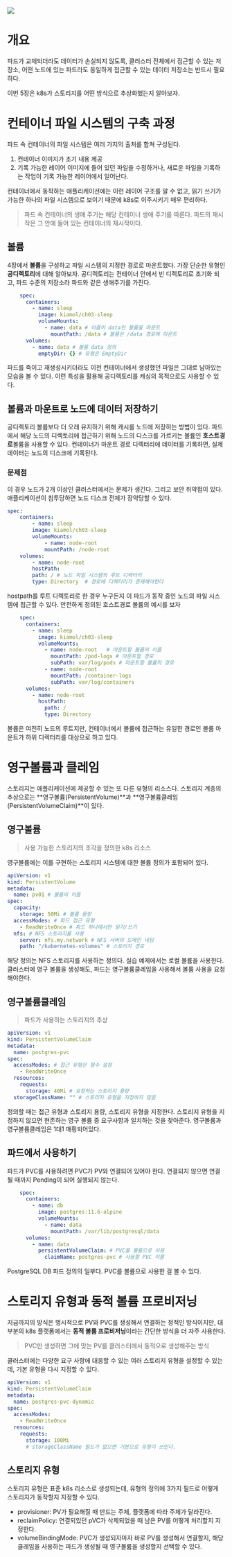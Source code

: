 ![](https://velog.velcdn.com/images/ayeon0/post/919a033b-d1cb-4b22-b225-bad9ccd06dff/image.png)

# 개요
파드가 교체되더라도 데이터가 손실되지 않도록, 클러스터 전체에서 접근할 수 있는 저장소, 어떤 노드에 있는 파드라도 동일하게 접근할 수 있는 데이터 저장소는 반드시 필요하다.

이번 5장은 k8s가 스토리지를 어떤 방식으로 추상화했는지 알아보자.

# 컨테이너 파일 시스템의 구축 과정
파드 속 컨테이너의 파일 시스템은 여러 가지의 출처를 합쳐 구성된다.
1. 컨테이너 이미지가 초기 내용 제공
2. 기록 가능한 레이어
이미지에 들어 있던 파일을 수정하거나, 새로운 파일을 기록하는 작업이 기록 가능한 레이어에서 일어난다.

컨테이너에서 동작하는 애플리케이션에는 이런 레이어 구조를 알 수 없고, 읽기 쓰기가 가능한 하나의 파일 시스템으로 보이기 때문에 k8s로 이주시키기 매우 편리하다.

> 파드 속 컨테이너의 생애 주기는 해당 컨테이너 생애 주기를 따른다.
파드의 재시작은 그 안에 들어 있는 컨테이너의 재시작이다.

## 볼륨
4장에서 **볼륨**을 구성하고 파일 시스템의 지정한 경로로 마운트했다.
가장 단순한 유형인 **공디렉토리**에 대해 알아보자.
공디렉토리는 컨테이너 안에서 빈 디렉토리로 초기화 되고, 파드 수준의 저장소라 파드와 같은 생애주기를 가진다.
```yaml
    spec:
      containers:
        - name: sleep
          image: kiamol/ch03-sleep
          volumeMounts:
            - name: data # 이름이 data인 볼륨을 마운트
              mountPath: /data # 볼륨은 /data 경로에 마운트
      volumes:
        - name: data # 볼륨 data 정의
          emptyDir: {} # 유형은 EmptyDir
```
파드를 죽이고 재생성시키더라도 이전 컨테이너에서 생성했던 파일은 그대로 남아있는 모습을 볼 수 있다.
이런 특성을 활용해 공디렉토리를 캐싱의 목적으로도 사용할 수 있다.
## 볼륨과 마운트로 노드에 데이터 저장하기
공디렉토리 볼륨보다 더 오래 유지하기 위해 캐시를 노드에 저장하는 방법이 있다.
파드에서 해당 노드의 디렉토리에 접근하기 위해 노드의 디스크를 가르키는 볼륨인 **호스트경로**볼륨을 사용할 수 있다.
컨테이너가 마운트 경로 디렉터리에 데이터를 기록하면, 실제 데이터는 노드의 디스크에 기록된다.
### 문제점
이 경우 노드가 2개 이상인 클러스터에서는 문제가 생긴다. 그리고 보안 취약점이 있다. 애플리케이션이 침투당하면 노드 디스크 전체가 장악당할 수 있다.
```yaml
spec:
    containers:
        - name: sleep
        image: kiamol/ch03-sleep
        volumeMounts:
            - name: node-root
            mountPath: /node-root
    volumes:
        - name: node-root
        hostPath:
        path: / # 노드 파일 시스템의 루트 디렉터리
        type: Directory  # 경로에 디렉터리가 존재해야한다
```
hostpath를 루트 디렉토리로 한 경우 누구든지 이 파드가 동작 중인 노드의 파일 시스템에 접근할 수 있다.
안전하게 정의된 호스트경로 볼륨의 예시를 보자
```yaml
    spec:
      containers:
        - name: sleep
          image: kiamol/ch03-sleep
          volumeMounts:
            - name: node-root	# 마운트할 볼륨의 이름
              mountPath: /pod-logs # 마운트할 경로
              subPath: var/log/pods # 마운트할 볼륨의 경로
            - name: node-root
              mountPath: /container-logs
              subPath: var/log/containers
      volumes:
        - name: node-root
          hostPath:
            path: /
            type: Directory
```
볼륨은 여전히 노드의 루트지만, 컨테이너에서 볼륨에 접근하는 유일한 경로인 볼륨 마운트가 하위 디렉터리를 대상으로 하고 있다.

# 영구볼륨과 클레임
스토리지는 애플리케이션에 제공할 수 있는 또 다른 유형의 리소스다.
스토리지 계층의 추상으로는 **영구볼륨(PersistentVolume)**과 **영구볼륨클레임(PersistentVolumeClaim)**이 있다.
## 영구볼륨

> 사용 가능한 스토리지의 조각을 정의한 k8s 리소스

영구볼륨에는 이를 구현하는 스토리지 시스템에 대한 볼륨 정의가 포함되어 있다.
```yaml
apiVersion: v1
kind: PersistentVolume 
metadata:
  name: pv01 # 볼륨의 이름
spec:
  capacity:
    storage: 50Mi # 볼륨 용량
  accessModes: # 파드 접근 유형
    - ReadWriteOnce # 파드 하나에서만 읽기/쓰기
  nfs: # NFS 스토리지를 사용
    server: nfs.my.network # NFS 서버의 도메인 네임
    path: "/kubernetes-volumes" # 스토리지 경로
```
해당 정의는 NFS 스토리지를 사용하는 정의다. 실습 예제에서는 로컬 볼륨을 사용한다.
클러스터에 영구 볼륨을 생성해도, 파드는 영구볼륨클레임을 사용해서 볼륨 사용을 요청해야한다.

## 영구볼륨클레임
> 파드가 사용하는 스토리지의 추상

```yaml
apiVersion: v1 
kind: PersistentVolumeClaim 
metadata:
  name: postgres-pvc
spec:
  accessModes: # 접근 유형은 필수 설정
    - ReadWriteOnce
  resources:
    requests:
      storage: 40Mi # 요청하는 스토리지 용량
  storageClassName: "" # 스토리지 유형을 지정하지 않음
```
정의할 때는 접근 유형과 스토리지 용량, 스토리지 유형을 지정한다.
스토리지 유형을 지정하지 않으면 현존하는 영구 볼륨 중 요구사항과 일치하는 것을 찾아준다.
영구볼륨과 영구볼륨클레임은 1대1 매핑되어있다.
## 파드에서 사용하기
파드가 PVC를 사용하려면 PVC가 PV와 연결되어 있어야 한다.
연결되지 않으면 연결될 때까지 Pending이 되어 실행되지 않는다.
```yaml
    spec:
      containers:
        - name: db
          image: postgres:11.6-alpine
          volumeMounts:
            - name: data
              mountPath: /var/lib/postgresql/data
      volumes:
        - name: data
          persistentVolumeClaim: # PVC를 볼륨으로 사용
            claimName: postgres-pvc # 사용할 PVC 이름
```
PostgreSQL DB 파드 정의의 일부다. PVC를 볼륨으로 사용한 걸 볼 수 있다.
# 스토리지 유형과 동적 볼륨 프로비저닝
지금까지의 방식은 명시적으로 PV와 PVC를 생성해서 연결하는 정적인 방식이지만, 대부분의 k8s 플랫폼에서는 **동적 볼륨 프로비저닝**이라는 간단한 방식을 더 자주 사용한다.
> PVC만 생성하면 그에 맞는 PV를 클러스터에서 동적으로 생성해주는 방식

클러스터에는 다양한 요구 사항에 대응할 수 있는 여러 스토리지 유형을 설정할 수 있는데, 기본 유형을 다시 지정할 수 있다.
```yaml
apiVersion: v1
kind: PersistentVolumeClaim
metadata:
  name: postgres-pvc-dynamic
spec:
  accessModes:
    - ReadWriteOnce
  resources:
    requests:
      storage: 100Mi
      # storageClassName 필드가 없으면 기본으로 유형이 쓰인다.
```
## 스토리지 유형
스토리지 유형은 표준 k8s 리소스로 생성되는데, 유형의 정의에 3가지 필드로 어떻게 스토리지가 동작할지 지정할 수 있다.
* provisioner: PV가 필요해질 때 만드는 주체, 플랫폼에 따라 주체가 달라진다.
* reclaimPolicy: 연결되있던 pVC가 삭제되었을 때 남은 PV를 어떻게 처리할지 지정한다.
* volumeBindingMode: PVC가 생성되자마자 바로 PV를 생성해서 연결할지, 해당 클레임을 사용하는 파드가 생성될 때 영구볼륨을 생성할지 선택할 수 있다.
